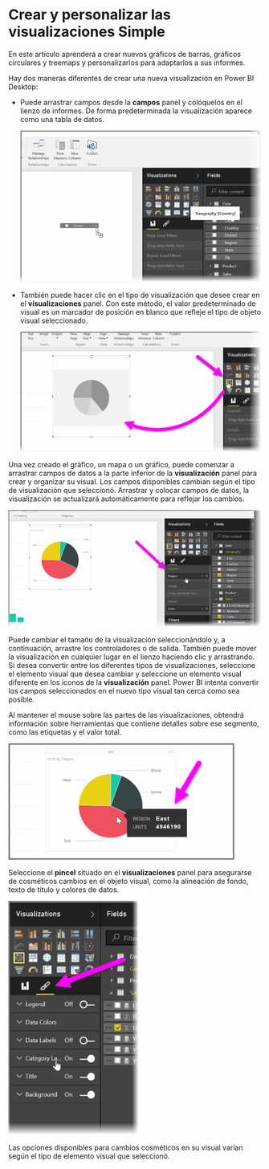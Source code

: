 <properties
   pageTitle="Crear y personalizar las visualizaciones Simple"
   description="Personalizar tres tipos comunes de elementos visuales"
   services="powerbi"
   documentationCenter=""
   authors="davidiseminger"
   manager="mblythe"
   backup=""
   editor=""
   tags=""
   qualityFocus="no"
   qualityDate=""
   featuredVideoId="rnMyiA6Nt6Y"
   featuredVideoThumb=""
   courseDuration="8m"/>

<tags
   ms.service="powerbi"
   ms.devlang="NA"
   ms.topic="get-started-article"
   ms.tgt_pltfrm="NA"
   ms.workload="powerbi"
   ms.date="10/12/2016"
   ms.author="davidi"/>

# Crear y personalizar las visualizaciones Simple

En este artículo aprenderá a crear nuevos gráficos de barras, gráficos circulares y treemaps y personalizarlos para adaptarlos a sus informes.

Hay dos maneras diferentes de crear una nueva visualización en Power BI Desktop:

-   Puede arrastrar campos desde la **campos** panel y colóquelos en el lienzo de informes. De forma predeterminada la visualización aparece como una tabla de datos.

    ![](media/powerbi-learning-3-2-create-customize-simple-visualizations/3-2_1.png)

-   También puede hacer clic en el tipo de visualización que desee crear en el **visualizaciones** panel. Con este método, el valor predeterminado de visual es un marcador de posición en blanco que refleje el tipo de objeto visual seleccionado.

    ![](media/powerbi-learning-3-2-create-customize-simple-visualizations/3-2_2.png)

Una vez creado el gráfico, un mapa o un gráfico, puede comenzar a arrastrar campos de datos a la parte inferior de la **visualización** panel para crear y organizar su visual. Los campos disponibles cambian según el tipo de visualización que seleccionó. Arrastrar y colocar campos de datos, la visualización se actualizará automáticamente para reflejar los cambios.

![](media/powerbi-learning-3-2-create-customize-simple-visualizations/3-2_3.png)

Puede cambiar el tamaño de la visualización seleccionándolo y, a continuación, arrastre los controladores o de salida. También puede mover la visualización en cualquier lugar en el lienzo haciendo clic y arrastrando. Si desea convertir entre los diferentes tipos de visualizaciones, seleccione el elemento visual que desea cambiar y seleccione un elemento visual diferente en los iconos de la **visualización** panel. Power BI intenta convertir los campos seleccionados en el nuevo tipo visual tan cerca como sea posible.

Al mantener el mouse sobre las partes de las visualizaciones, obtendrá información sobre herramientas que contiene detalles sobre ese segmento, como las etiquetas y el valor total.

![](media/powerbi-learning-3-2-create-customize-simple-visualizations/3-2_4.png)

Seleccione el **pincel** situado en el **visualizaciones** panel para asegurarse de cosméticos cambios en el objeto visual, como la alineación de fondo, texto de título y colores de datos.

![](media/powerbi-learning-3-2-create-customize-simple-visualizations/3-2_5.png)

Las opciones disponibles para cambios cosméticos en su visual varían según el tipo de elemento visual que seleccionó.
